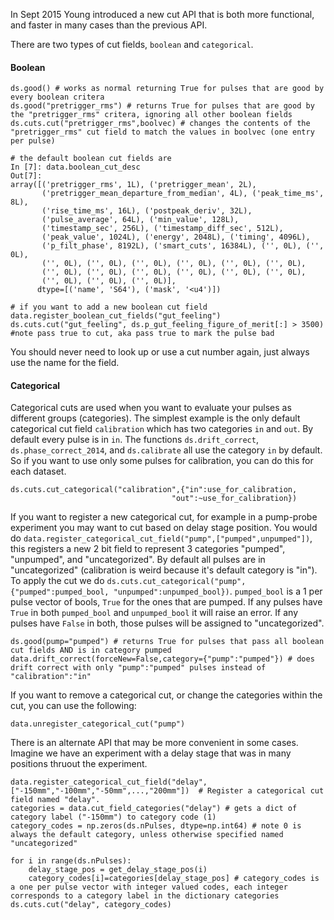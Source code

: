 In Sept 2015 Young introduced a new cut API that is both more functional, and faster in many cases than the previous API.

There are two types of cut fields, `boolean` and `categorical`.

#### Boolean 
```
ds.good() # works as normal returning True for pulses that are good by every boolean critera
ds.good("pretrigger_rms") # returns True for pulses that are good by the "pretrigger_rms" critera, ignoring all other boolean fields
ds.cuts.cut("pretrigger_rms",boolvec) # changes the contents of the "pretrigger_rms" cut field to match the values in boolvec (one entry per pulse)

# the default boolean cut fields are
In [7]: data.boolean_cut_desc
Out[7]: 
array([('pretrigger_rms', 1L), ('pretrigger_mean', 2L),
       ('pretrigger_mean_departure_from_median', 4L), ('peak_time_ms', 8L),
       ('rise_time_ms', 16L), ('postpeak_deriv', 32L),
       ('pulse_average', 64L), ('min_value', 128L),
       ('timestamp_sec', 256L), ('timestamp_diff_sec', 512L),
       ('peak_value', 1024L), ('energy', 2048L), ('timing', 4096L),
       ('p_filt_phase', 8192L), ('smart_cuts', 16384L), ('', 0L), ('', 0L),
       ('', 0L), ('', 0L), ('', 0L), ('', 0L), ('', 0L), ('', 0L),
       ('', 0L), ('', 0L), ('', 0L), ('', 0L), ('', 0L), ('', 0L),
       ('', 0L), ('', 0L), ('', 0L)], 
      dtype=[('name', 'S64'), ('mask', '<u4')])
      
# if you want to add a new boolean cut field
data.register_boolean_cut_fields("gut_feeling")
ds.cuts.cut("gut_feeling", ds.p_gut_feeling_figure_of_merit[:] > 3500) #note pass true to cut, aka pass true to mark the pulse bad
```

You should never need to look up or use a cut number again, just always use the name for the field.

#### Categorical 
Categorical cuts are used when you want to evaluate your pulses as different groups (categories). The simplest example is the only default categorical cut field `calibration` which has two categories `in` and `out`. 
By default every pulse is in `in`. The functions `ds.drift_correct`, `ds.phase_correct_2014`, and `ds.calibrate` all use the category `in` by default. So if you want to use only some pulses for calibration, you can do this for each dataset.

```
ds.cuts.cut_categorical("calibration",{"in":use_for_calibration,
                                    "out":~use_for_calibration})
```

If you want to register a new categorical cut, for example in a pump-probe experiment you may want to cut based on delay stage position. You would do
`data.register_categorical_cut_field("pump",["pumped",unpumped"])`, this registers a new 2 bit field to represent 3 categories "pumped", "unpumped", and "uncategorized". By default all pulses are in "uncategorized" (calibration is weird because it's default category is "in"). To apply the cut we do
`ds.cuts.cut_categorical("pump",{"pumped":pumped_bool, "unpumped":unpumped_bool})`. `pumped_bool` is a 1 per pulse vector of bools, `True` for the ones that are pumped. If any pulses have `True` in both `pumped_bool` and `unpumped_bool`
it will raise an error. If any pulses have `False` in both, those pulses will be assigned to "uncategorized".

```
ds.good(pump="pumped") # returns True for pulses that pass all boolean cut fields AND is in category pumped
data.drift_correct(forceNew=False,category={"pump":"pumped"}) # does drift correct with only "pump":"pumped" pulses instead of "calibration":"in"

```

If you want to remove a categorical cut, or change the categories within the cut, you can use the following:

```
data.unregister_categorical_cut("pump")
```


There is an alternate API that may be more convenient in some cases. Imagine we have an experiment with a delay stage that was in many positions thruout the experiment.

```
data.register_categorical_cut_field("delay",["-150mm","-100mm","-50mm",...,"200mm"])  # Register a categorical cut field named "delay".
categories = data.cut_field_categories("delay") # gets a dict of category label ("-150mm") to category code (1)
category_codes = np.zeros(ds.nPulses, dtype=np.int64) # note 0 is always the default category, unless otherwise specified named "uncategorized"

for i in range(ds.nPulses):
    delay_stage_pos = get_delay_stage_pos(i)
    category_codes[i]=categories[delay_stage_pos] # category_codes is a one per pulse vector with integer valued codes, each integer corresponds to a category label in the dictionary categories
ds.cuts.cut("delay", category_codes)
```



